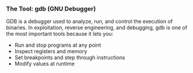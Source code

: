 ### The Tool: gdb (GNU Debugger)

GDB is a debugger used to analyze, run, and control the execution of binaries. In exploitation, reverse engineering, and debugging, gdb is one of the most important tools because it lets you:

- Run and stop programs at any point
- Inspect registers and memory
- Set breakpoints and step through instructions
- Modify values at runtime
